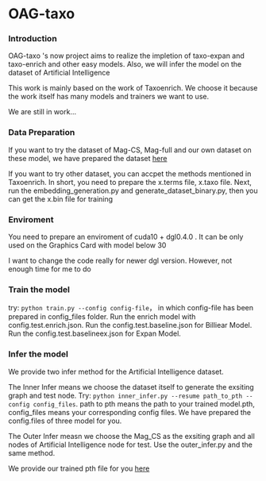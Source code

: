 # OAG-taxo

### Introduction

OAG-taxo 's now project aims to realize the impletion of taxo-expan and taxo-enrich and other easy models. Also, we will infer the model on the dataset of Artificial Intelligence

This work is mainly based on the work of Taxoenrich. We choose it because the work itself has many models and trainers we want to use.

We are still in work...

### Data Preparation

If you want to try the dataset of Mag-CS, Mag-full and our own dataset on these model, we have prepared the dataset [here](https://drive.google.com/drive/folders/1Yl5pQKCGytJPgxghs-M4kVzf7bJV200c?usp=sharing)

If you want to try other dataset, you can accpet the methods mentioned in Taxoenrich. In short, you need to prepare the x.terms file, x.taxo file. Next, run the embedding_generation.py and generate_dataset_binary.py, then you can get the x.bin file for training

### Enviroment

You need to prepare an enviroment of cuda10 + dgl0.4.0 . It can be only used on the Graphics Card with model below 30

I want to change the code really for newer dgl version. However, not enough time for me to do

### Train the model

try: `python train.py --config config-file`， in which config-file has been prepared in config_files folder. Run the enrich model with config.test.enrich.json. Run the config.test.baseline.json for Billiear Model. Run the config.test.baselineex.json for Expan Model.

### Infer the model

We provide two infer method for the Artificial Intelligence dataset.

The Inner Infer means we choose the dataset itself to generate the exsiting graph and test node. Try: `python inner_infer.py --resume path_to_pth --config config_files`. path to pth means the path to your trained model.pth, config_files means your corresponding config files. We have prepared the config.files of three model for you.

The Outer Infer measn we choose the Mag_CS as the exsiting graph and all nodes of Artificial Intelligence node for test. Use the outer_infer.py and the same method.

We provide our trained pth file for you [here](https://drive.google.com/drive/folders/18JacRQeLDAzYA8fA3jSmUlU9tbBA5Mhp?usp=sharing)
